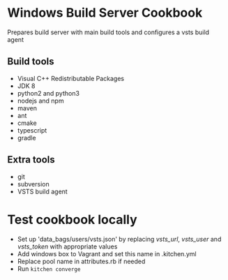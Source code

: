 Windows Build Server Cookbook
================
Prepares build server with main build tools and configures a vsts build agent

## Build tools
* Visual C++ Redistributable Packages
* JDK 8
* python2 and python3
* nodejs and npm
* maven
* ant
* cmake
* typescript
* gradle

## Extra tools
* git
* subversion
* VSTS build agent

# Test cookbook locally
* Set up 'data_bags/users/vsts.json' by replacing *vsts_url*, *vsts_user* and *vsts_token* with appropriate values
* Add windows box to Vagrant and set this name in .kitchen.yml
* Replace pool name in attributes.rb if needed
* Run ```kitchen converge```
